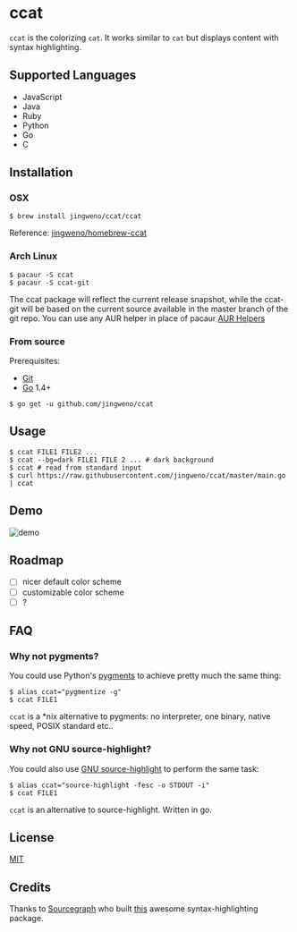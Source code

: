 # ccat

`ccat` is the colorizing `cat`. It works similar to `cat` but displays content with syntax highlighting.

## Supported Languages

* JavaScript
* Java
* Ruby
* Python
* Go
* C

## Installation

### OSX

```
$ brew install jingweno/ccat/ccat
```

Reference: [jingweno/homebrew-ccat](https://github.com/jingweno/homebrew-ccat)

### Arch Linux

```
$ pacaur -S ccat
$ pacaur -S ccat-git
```
The ccat package will reflect the current release snapshot, while the ccat-git will be based on the current source available in the master branch of the git repo. You can use any AUR helper in place of pacaur [AUR Helpers](https://wiki.archlinux.org/index.php/AUR_helpers)

### From source

Prerequisites:
- [Git](http://git-scm.com/book/en/v2/Getting-Started-Installing-Git)
- [Go](https://golang.org/doc/install) 1.4+

```
$ go get -u github.com/jingweno/ccat
```

## Usage

```
$ ccat FILE1 FILE2 ...
$ ccat --bg=dark FILE1 FILE 2 ... # dark background
$ ccat # read from standard input
$ curl https://raw.githubusercontent.com/jingweno/ccat/master/main.go | ccat
```

## Demo

![demo](https://dl.dropboxusercontent.com/u/1079131/ccat.gif)

## Roadmap

- [ ] nicer default color scheme
- [ ] customizable color scheme
- [ ] ?

## FAQ

### Why not pygments?

You could use Python's [pygments](http://pygments.org/) to achieve pretty much the same thing:

```
$ alias ccat="pygmentize -g"
$ ccat FILE1
```

`ccat` is a \*nix alternative to pygments: no interpreter, one binary, native speed, POSIX standard etc..

### Why not GNU source-highlight?

You could also use [GNU source-highlight]() to perform the same task:

```
$ alias ccat="source-highlight -fesc -o STDOUT -i"
$ ccat FILE1
```

`ccat` is an alternative to source-highlight. Written in go.

## License

[MIT](https://github.com/jingweno/ccat/blob/master/LICENSE)

## Credits

Thanks to [Sourcegraph](https://github.com/sourcegraph) who built [this](https://github.com/sourcegraph/syntaxhighlight) awesome syntax-highlighting package.

